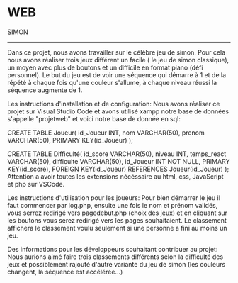 # WEB
SIMON
_______________________________________________________
Dans ce projet, nous avons travailler sur le célèbre jeu de simon. Pour cela nous avons réaliser trois jeux différent un facile ( le jeu de simon classique), un moyen avec plus de boutons et un difficile en format piano (défi personnel). Le but du jeu est de voir une séquence qui démarre à 1 et de la répété à chaque fois qu'une couleur s'allume, à chaque niveau réussi la séquence augmente de 1.

Les instructions d'installation et de configuration:
Nous avons réaliser ce projet sur Visual Studio Code et avons utilisé xampp notre base de données s'appelle "projetweb" et voici notre base de donnée en sql:

CREATE TABLE Joueur(
   id_Joueur INT,
   nom VARCHAR(50),
   prenom VARCHAR(50),
   PRIMARY KEY(id_Joueur)
);

CREATE TABLE Difficulté(
   id_score VARCHAR(50),
   niveau INT,
   temps_react VARCHAR(50),
   difficulte VARCHAR(50),
   id_Joueur INT NOT NULL,
   PRIMARY KEY(id_score),
   FOREIGN KEY(id_Joueur) REFERENCES Joueur(id_Joueur)
);
Attention a avoir toutes les extensions nécéssaire au html, css, JavaScript et php sur VSCode.

Les instructions d'utilisation pour les joueurs:
Pour bien démarrer le jeu il faut commencer par log.php, ensuite une fois le nom et prénom validés, vous serrez redirigé vers pagedebut.php (choix des jeux) et en cliquant sur les boutons vous serez redirigé vers les pages souhaitaient. Le classement affichera le classement voulu seulement si une personne a fini au moins un jeu.

Des informations pour les développeurs souhaitant contribuer au projet:
Nous aurions aimé faire trois classements différents selon la difficulté des jeux et possiblement rajouté d'autre variante du jeu de simon (les couleurs changent, la séquence est accélérée...)

